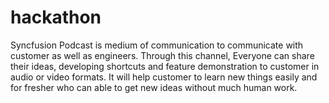 # hackathon
Syncfusion Podcast is medium of communication to communicate with customer as well as engineers. Through this channel, Everyone can share their ideas, developing shortcuts and feature demonstration to customer in audio or video formats. It will help customer to learn new things easily and for fresher who can able to get new ideas without much human work. 
